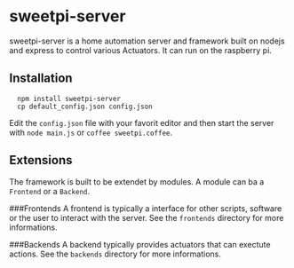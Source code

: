 sweetpi-server
==============

sweetpi-server is a home automation server and framework built on nodejs and express 
to control various Actuators. It can run on the raspberry pi.

Installation
------------
```
  npm install sweetpi-server
  cp default_config.json config.json
```
Edit the `config.json` file with your favorit editor and then start the server with `node main.js` 
or `coffee sweetpi.coffee`.

Extensions
----------
The framework is built to be extendet by modules. A module can ba a `Frontend` or a `Backend`. 

###Frontends
A frontend is typically a interface for other scripts, software or the user to interact with the 
server. See the `frontends` directory for more informations.

###Backends
A backend typically provides actuators that can exectute actions. See the `backends` directory for 
more informations.
